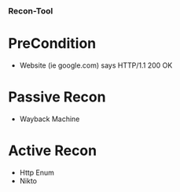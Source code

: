 ### Recon-Tool

# PreCondition
* Website (ie google.com) says HTTP/1.1 200 OK

# Passive Recon
* Wayback Machine

# Active Recon
* Http Enum
* Nikto
